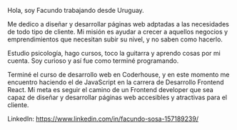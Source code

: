 Hola, soy Facundo trabajando desde Uruguay.

Me dedico a diseñar y desarrollar páginas web adptadas a las necesidades de todo tipo de cliente. Mi misión es ayudar a crecer a aquellos negocios y emprendimientos que necesitan subir su nivel, y no saben como hacerlo.

Estudio psicología, hago cursos, toco la guitarra y aprendo cosas por mi cuenta. Soy curioso y así fue como terminé programando.

Terminé el curso de desarrollo web en Coderhouse, y en este momento me encuentro haciendo el de JavaScript en la carrera de Desarrollo Frontend React. Mi meta es seguir el camino de un Frontend developer que sea capaz de diseñar y desarrollar páginas web accesibles y atractivas para el cliente.

LinkedIn: https://www.linkedin.com/in/facundo-sosa-157189239/

